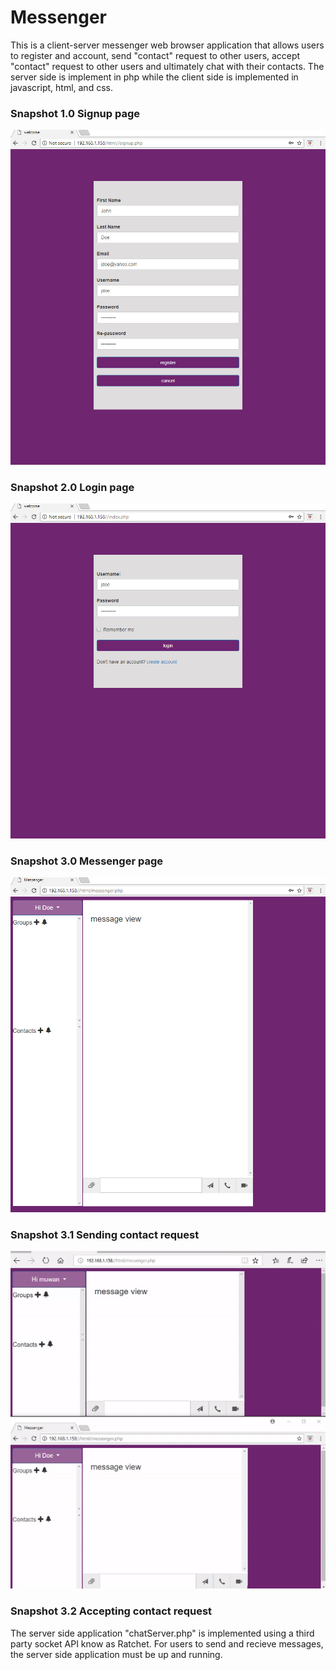 # Messenger

This is a client-server messenger web browser application that allows users to register and account, send "contact" request to other users, accept "contact" request to other users and ultimately chat with their contacts. The server side is implement in php while the client side is implemented in javascript, html, and css. 

### Snapshot 1.0 Signup page 
![alt text](https://github.com/prestech/messenger/blob/master/docs/snapshot/signup_page.jpg "Description goes here")

### Snapshot 2.0 Login page 
![alt text](https://github.com/prestech/messenger/blob/master/docs/snapshot/login_page.jpg "Description goes here")

### Snapshot 3.0 Messenger page 
![alt text](https://github.com/prestech/messenger/blob/master/docs/snapshot/messenger.jpg "Description goes here")

### Snapshot 3.1 Sending contact request 
![alt text](https://github.com/prestech/messenger/blob/master/docs/snapshot/contact_request.gif "Description goes here")

### Snapshot 3.2 Accepting contact request 

The server side application "chatServer.php" is implemented using a third party socket API know as Ratchet. For users to send and recieve messages, the server side application must be up and running.  
